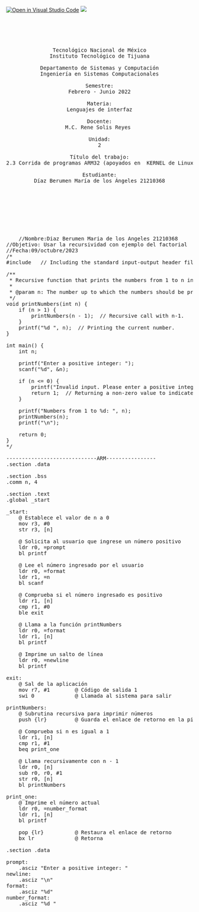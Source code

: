 
[![Open in Visual Studio Code](https://classroom.github.com/assets/open-in-vscode-718a45dd9cf7e7f842a935f5ebbe5719a5e09af4491e668f4dbf3b35d5cca122.svg)](https://classroom.github.com/online_ide?assignment_repo_id=12222481&assignment_repo_type=AssignmentRepo)
![](https://s3.amazonaws.com/videos.pentesteracademy.com/videos/badges/low/arm-assembly.png)


<pre>

	<p align=center>

Tecnológico Nacional de México
Instituto Tecnológico de Tijuana

Departamento de Sistemas y Computación
Ingeniería en Sistemas Computacionales

Semestre:
Febrero - Junio 2022

Materia:
Lenguajes de interfaz

Docente:
M.C. Rene Solis Reyes 

Unidad:
2

Título del trabajo:
2.3 Corrida de programas ARM32 (apoyados en  KERNEL de Linux)

Estudiante:
Díaz Berumen María de los Ángeles 21210368

	</p>

</pre>

<pre>



	//Nombre:Diaz Berumen Maria de los Angeles 21210368
//Objetivo: Usar la recursividad con ejemplo del factorial
//Fecha:09/octubre/2023
/*
#include <stdio.h>  // Including the standard input-output header file for functions like printf.

/**
 * Recursive function that prints the numbers from 1 to n in ascending order.
 *
 * @param n: The number up to which the numbers should be printed.
 */
void printNumbers(int n) {
    if (n > 1) {
        printNumbers(n - 1);  // Recursive call with n-1.
    }
    printf("%d ", n);  // Printing the current number.
}

int main() {
    int n;

    printf("Enter a positive integer: ");
    scanf("%d", &n);

    if (n <= 0) {
        printf("Invalid input. Please enter a positive integer.\n");
        return 1;  // Returning a non-zero value to indicate an error.
    }

    printf("Numbers from 1 to %d: ", n);
    printNumbers(n);
    printf("\n");

    return 0;
}
*/

-----------------------------ARM----------------
.section .data

.section .bss
.comm n, 4

.section .text
.global _start

_start:
    @ Establece el valor de n a 0
    mov r3, #0
    str r3, [n]

    @ Solicita al usuario que ingrese un número positivo
    ldr r0, =prompt
    bl printf

    @ Lee el número ingresado por el usuario
    ldr r0, =format
    ldr r1, =n
    bl scanf

    @ Comprueba si el número ingresado es positivo
    ldr r1, [n]
    cmp r1, #0
    ble exit

    @ Llama a la función printNumbers
    ldr r0, =format
    ldr r1, [n]
    bl printf

    @ Imprime un salto de línea
    ldr r0, =newline
    bl printf

exit:
    @ Sal de la aplicación
    mov r7, #1        @ Código de salida 1
    swi 0             @ Llamada al sistema para salir

printNumbers:
    @ Subrutina recursiva para imprimir números
    push {lr}         @ Guarda el enlace de retorno en la pila

    @ Comprueba si n es igual a 1
    ldr r1, [n]
    cmp r1, #1
    beq print_one

    @ Llama recursivamente con n - 1
    ldr r0, [n]
    sub r0, r0, #1
    str r0, [n]
    bl printNumbers

print_one:
    @ Imprime el número actual
    ldr r0, =number_format
    ldr r1, [n]
    bl printf

    pop {lr}          @ Restaura el enlace de retorno
    bx lr             @ Retorna

.section .data

prompt:
    .asciz "Enter a positive integer: "
newline:
    .asciz "\n"
format:
    .asciz "%d"
number_format:
    .asciz "%d "




	<p align=left>





